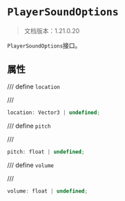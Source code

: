 # `PlayerSoundOptions`

> 文档版本：1.21.0.20

`PlayerSoundOptions`接口。

## 属性

/// define
`location`


///

```js
location: Vector3 | undefined;
```


/// define
`pitch`


///

```js
pitch: float | undefined;
```


/// define
`volume`


///

```js
volume: float | undefined;
```

